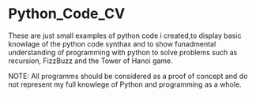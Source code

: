# Python_Code_CV
These are just small examples of python code i created,to display basic knowlage of the python code synthax and to show funadmental understanding of  programming with python to solve problems such as recursion, FizzBuzz and the Tower of Hanoi game. 

NOTE: All programms should be considered as a proof of concept and do not represent my full knowlege of Python and programming as a whole.
